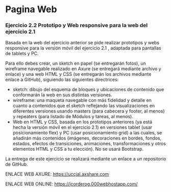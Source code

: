 # Pagina Web

### Ejercicio 2.2 Prototipo y Web responsive para la web del ejercicio 2.1

Basada en la web del ejercicio anterior se pide realizar prototipos y webs responsive para la versión móvil del ejercicio 2.1 , adaptada para pantallas de tablets y PC.

Para ello debes crear, un sketch en papel (se entregarán fotos), un wireframe navegable realizado en Axure (se entregará mediante archivo y enlace) y una web HTML y CSS (se entregarán los archivos mediante enlace a GitHub), siguiendo las siguientes directrices:

* sketch: dibujo del esquema de bloques y ubicaciones de contenido que conformarán la web en sus distintas versiones.
* wireframe: una maqueta navegable con más fidelidad y detalle en cuanto a contenidos que el sketch reflejando las visualizaciones en diferentes versiones usando masters (para cabecera y footer, al menos) y repeaters (para listado de Módulos y tareas, al menos).
* Web en HTML y CSS, basada en los prototipos anteriores (ya está hecha la versión móvil en el ejercicio 2.1) en versiones tablet (usar posicionamiento flex) y PC (usar posicionamiento grid) a las cuales, se añadirán más contenidos (imágenes, decoraciones en bordes, fondos, estados, efectos de transiciones, animaciones, transformaciones y otros elementos HTML y CSS a tu elección). No se usará Bootstrap.

La entrega de este ejercicio se realizará mediante un enlace a un repositorio de GitHub.


ENLACE WEB AXURE: https://uccjal.axshare.com

ENLACE WEB ONLINE: https://jcorderog.000webhostapp.com/